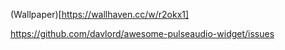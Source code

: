 (Wallpaper)[https://wallhaven.cc/w/r2okx1]

https://github.com/davlord/awesome-pulseaudio-widget/issues